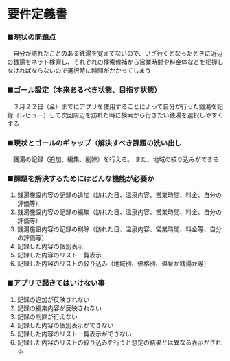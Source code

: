 # 要件定義書

### ■現状の問題点
　自分が訪れたことのある銭湯を覚えてないので、いざ行くとなったときに近辺の銭湯をネット検索し、それぞれの検索候補から営業時間や料金体などを把握しなければならないので選択時に時間がかかってしまう

### ■ゴール設定（本来あるべき状態、目指す状態）
　３月２２日（金）までにアプリを使用することによって自分が行った銭湯を記録（レビュー）して次回周辺を訪れた時に検索から行きたい銭湯を選択しやすくする

### ■現状とゴールのギャップ（解決すべき課題の洗い出し

　銭湯の記録（追加、編集、削除）を行える。
また、地域の絞り込みができる

### ■課題を解決するためにはどんな機能が必要か

1. 銭湯施設内容の記録の追加（訪れた日、温泉内容、営業時間、料金、自分の評価等）
2. 銭湯施設内容の記録の編集（訪れた日、温泉内容、営業時間、料金、自分の評価等）
3. 銭湯施設内容の記録の削除（訪れた日、温泉内容、営業時間、料金等、自分の評価等）
4. 記録した内容の個別表示
5. 記録した内容のリスト一覧表示
6. 記録した内容のリストの絞り込み（地域別、価格別、温泉か銭湯か等）

### ■アプリで起きてはいけない事

1. 記録の追加が反映されない
2. 記録の編集内容が反映されない
3. 記録の削除が行えない
4. 記録した内容の個別表示ができない
5. 記録した内容のリスト一覧表示ができない
6. 記録した内容のリストの絞り込みを行うと想定の結果とは異なる表示がされる
